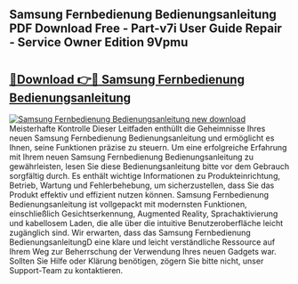 ## Samsung Fernbedienung Bedienungsanleitung PDF Download Free - Part-v7i User Guide Repair - Service Owner Edition 9Vpmu

# <h2><a href="http://df2pykf.blite.top/?on=Samsung+Fernbedienung+Bedienungsanleitung">🔗Download 👉🔴 Samsung Fernbedienung Bedienungsanleitung</a></h2>

[![Samsung Fernbedienung Bedienungsanleitung new download](https://i.imgur.com/lujVjoI.png)](http://df2pykf.blite.top/?on=Samsung+Fernbedienung+Bedienungsanleitung)
Meisterhafte Kontrolle Dieser Leitfaden enthüllt die Geheimnisse Ihres neuen Samsung Fernbedienung Bedienungsanleitung und ermöglicht es Ihnen, seine Funktionen präzise zu steuern. Um eine erfolgreiche Erfahrung mit Ihrem neuen Samsung Fernbedienung Bedienungsanleitung zu gewährleisten, lesen Sie diese Bedienungsanleitung bitte vor dem Gebrauch sorgfältig durch. Es enthält wichtige Informationen zu Produkteinrichtung, Betrieb, Wartung und Fehlerbehebung, um sicherzustellen, dass Sie das Produkt effektiv und effizient nutzen können. Samsung Fernbedienung Bedienungsanleitung ist vollgepackt mit modernsten Funktionen, einschließlich Gesichtserkennung, Augmented Reality, Sprachaktivierung und kabellosem Laden, die alle über die intuitive Benutzeroberfläche leicht zugänglich sind. Wir erwarten, dass das Samsung Fernbedienung BedienungsanleitungD eine klare und leicht verständliche Ressource auf Ihrem Weg zur Beherrschung der Verwendung Ihres neuen Gadgets war. Sollten Sie Hilfe oder Klärung benötigen, zögern Sie bitte nicht, unser Support-Team zu kontaktieren.

